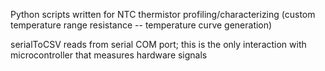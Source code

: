 Python scripts written for NTC thermistor profiling/characterizing (custom temperature range resistance -- temperature curve generation)

serialToCSV reads from serial COM port; this is the only interaction with microcontroller that measures hardware signals
